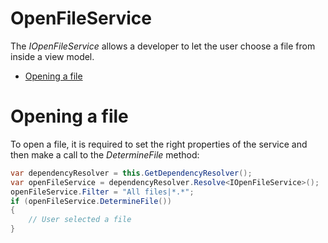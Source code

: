 # OpenFileService

The *IOpenFileService* allows a developer to let the user choose a file from inside a view model.

-   [Opening a file](#OpenFileService-Openingafile)

# Opening a file

To open a file, it is required to set the right properties of the service and then make a call to the *DetermineFile* method:

``` {.java data-syntaxhighlighter-params="brush: java; gutter: false; theme: Confluence" data-theme="Confluence" style="brush: java; gutter: false; theme: Confluence"}
var dependencyResolver = this.GetDependencyResolver();
var openFileService = dependencyResolver.Resolve<IOpenFileService>();
openFileService.Filter = "All files|*.*";
if (openFileService.DetermineFile())
{
    // User selected a file
}
```
